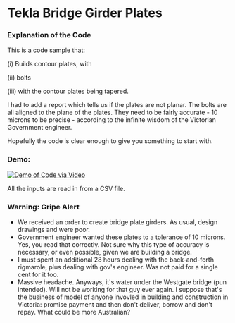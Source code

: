 # Tekla Bridge Girder Plates

### Explanation of the Code

This is a code sample that:

  (i) Builds contour plates, with

  (ii) bolts

  (iii) with the contour plates being tapered.
  
I had to add a report which tells us if the plates are not planar. The bolts are all aligned to the plane of the plates. They need to be fairly accurate - 10 microns to be precise - according to the infinite wisdom of the Victorian Government engineer.

Hopefully the code is clear enough to give you something to start with.

### Demo:

[![Demo of Code via Video](https://user-images.githubusercontent.com/15097447/172506873-02b15b12-cbcb-4021-b97c-5a137cc7b5ac.png)](https://vimeo.com/446339309?embedded=true&source=video_title&owner=20292870)

All the inputs are read in from a CSV file.

### Warning: Gripe Alert

* We received an order to create bridge plate girders. As usual, design drawings and were poor. 
* Government engineer wanted these plates to a tolerance of 10 microns. Yes, you read that correctly. Not sure why this type of accuracy is necessary, or even possible, given we are building a bridge. 
* I must spent an additional 28 hours dealing with the back-and-forth rigmarole, plus dealing with gov's engineer. Was not paid for a single cent for it too.
* Massive headache. Anyways, it's water under the Westgate bridge (pun intended). Will not be working for that guy ever again. I suppose that's the business of model of anyone invovled in building and construction in Victoria: promise payment and then don't deliver, borrow and don't repay. What could be more Australian?






